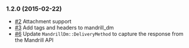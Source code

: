 ### 1.2.0 (2015-02-22)

 - [#2](https://github.com/jlberglund/mandrill_dm/pull/2) Attachment support
 - [#3](https://github.com/jlberglund/mandrill_dm/pull/3) Add tags and headers to mandrill_dm
 - [#6](https://github.com/jlberglund/mandrill_dm/pull/6) Update `MandrillDm::DeliveryMethod` to capture the response from the Mandrill API
